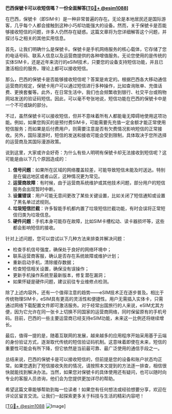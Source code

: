 **巴西保號卡可以收短信嗎？一份全面解答[[TG💪+ @esim1088](https://t.me/s/esim1088)]**

在巴西，保號卡（即SIM卡）是一种非常普遍的存在。无论是本地居民还是国际游客，几乎每个人都会接触到这种小巧却功能强大的设备。然而，关于保號卡是否能够接收短信的问题，许多人仍然存在疑惑。这篇文章将为您详细解答这个问题，并探讨与之相关的其他实用信息。

首先，让我们明确什么是保號卡。保號卡是手机网络服务的核心载体，它存储了您的电话号码、联系人信息以及运营商提供的各种增值服务。无论您使用的是传统的实体SIM卡，还是近年来流行的eSIM技术，只要您的设备支持短信功能，并且已激活相应的服务，理论上都可以接收短信。

那么，巴西的保號卡是否能够接收短信呢？答案是肯定的。根据巴西各大移动通信运营商的规定，保號卡用户可以通过短信进行多种操作，比如查询账单、充值话费、更换套餐等。此外，在日常生活中，我们也会频繁收到银行、社交平台或购物网站发送的验证码短信。因此，可以毫不夸张地说，短信功能在巴西的保號卡中是一个不可或缺的部分。

不过，虽然保號卡可以接收短信，但并不意味着所有人都能毫无障碍地使用这项功能。例如，如果您购买的是预付费SIM卡，可能需要先充值一定金额才能正常使用短信服务；而如果是后付费用户，则需要注意是否有欠费情况影响短信的正常接收。另外，国际漫游时，短信的发送和接收可能会受到限制，具体取决于您所选择的运营商及其国际漫游政策。

说到这里，大家或许会好奇：为什么有些人明明有保號卡却无法接收到短信呢？这可能是由以下几个原因造成的：

1. **信号问题**：如果所在区域的网络覆盖较差，可能导致短信未能及时送达。特别是在偏远地区或者山区，这种情况更为常见。
2. **运营商故障**：有时候，由于运营商系统维护或其他技术问题，部分用户的短信服务会出现暂时中断。
3. **设置错误**：用户可能无意间更改了某些关键设置，比如关闭了短信通知或设置了黑名单过滤规则。
4. **垃圾短信拦截**：许多智能手机都内置了垃圾短信拦截功能，有时会误将正常短信归类为垃圾信息。
5. **硬件问题**：手机本身可能存在故障，比如SIM卡槽松动、读卡器损坏等，这些都会影响短信的接收。

针对上述问题，您可以尝试以下几种方法来排查并解决问题：

- 检查手机信号强度，确保处于良好的网络环境中；
- 联系运营商客服，确认是否存在系统故障或维护计划；
- 重新启动手机，清除缓存数据；
- 检查短信相关设置，确保没有误操作；
- 更新手机操作系统至最新版本，修复潜在漏洞；
- 如果怀疑是硬件问题，建议前往专业维修点检测。

除了上述内容外，还有一个值得注意的趋势——eSIM技术正在逐步普及。相比于传统物理SIM卡，eSIM具有更高的灵活性和便捷性。用户无需插入实体卡，只需通过网络下载配置文件即可激活服务。对于经常出国旅行的人来说，eSIM尤其方便，因为它允许在同一张卡上切换不同国家的运营商网络，同时保留原有的手机号码。目前，巴西的一些主要运营商已经支持eSIM功能，未来这一比例还将继续增长。

最后，值得一提的是，随着互联网的发展，越来越多的应用程序开始采用基于云端的身份验证方式，逐渐取代传统的短信验证码机制。这意味着即使在未来，短信的重要性可能会有所下降，但它依然是当前最可靠、最广泛使用的通信手段之一。

总结来说，巴西的保號卡是可以接收短信的，但前提是您的设备和账户状态均正常。如果您遇到了短信接收失败的情况，请按照本文提到的方法逐一排查，相信很快就能找到解决办法。当然，如果您对保號卡的具体使用还有疑问，也可以随时向专业的客服人员咨询，他们会为您提供更加详尽的帮助。

希望这篇文章能够帮助到每一位读者！如果您有任何想法或经验想要分享，欢迎在评论区留言交流。让我们一起探索更多关于科技与生活的精彩内容吧！

[[TG💪+ @esim1088](https://t.me/s/esim1088) ![Image](https://i.postimg.cc/4NQfJmqS/Snipaste-2025-05-13-00-14-12.png)]